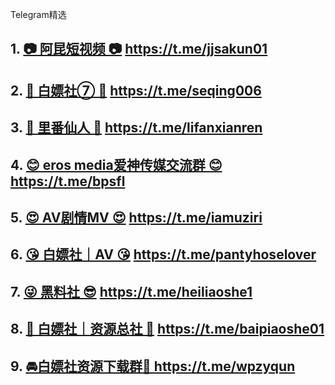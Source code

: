 Telegram精选

## 1. [📷 阿昆短视频 📷](https://t.me/streetshoot) https://t.me/jjsakun01

## 2. [💃 白嫖社⑦ 💃](https://t.me/EnjoyDances) https://t.me/seqing006

## 3. [💪 里番仙人 💪]( https://t.me/SportsBeauties) https://t.me/lifanxianren

## 4. [😊 eros media爱神传媒交流群 😊](https://t.me/TopAcg) https://t.me/bpsfl

## 5. [😍 AV剧情MV 😍](https://t.me/killerbody) https://t.me/iamuziri

## 6. [😘 白嫖社｜AV 😘](https://t.me/pantyhoselover) https://t.me/pantyhoselover

## 7. [😜 黑料社 😎](https://t.me/EnjoyJK) https://t.me/heiliaoshe1

## 8. [👀 白嫖社｜资源总社 👀](https://t.me/Lala_Hub) https://t.me/baipiaoshe01

## 9. [🚘白嫖社资源下载群🚨 ](https://t.me/+MAwNR-rfQ4M1YTQx) https://t.me/wpzyqun
